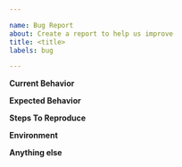 ```yaml
---

name: Bug Report
about: Create a report to help us improve
title: <title>
labels: bug

---
```


<!-- Please search to see if an issue already exists for the bug you encountered. -->

**Current Behavior**

<!-- A concise description of what you're experiencing. -->

**Expected Behavior**

<!-- A concise description of what you expected to happen. -->

**Steps To Reproduce**

<!--
Example: steps to reproduce the behavior:
1. In this environment...
2. With this config...
3. Run '...'
4. See error...
-->

**Environment**

<!--
Example:
- Deno: ... (deno --version)
- Node: ... (node -v)
- Browser: ...
- OS: ...
- Language: TypeScript vX.Y.Z (tsc --version) / JavaScript / ...
-->

**Anything else**

<!--
Links? References? Github repository? Anything that will give us more context about the issue that you are encountering!
-->
